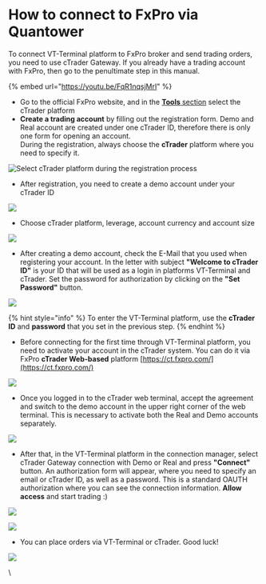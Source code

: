 # How to connect to FxPro via Quantower

To connect VT-Terminal platform to FxPro broker and send trading orders, you need to use cTrader Gateway. If you already have a trading account with FxPro, then go to the penultimate step in this manual.

{% embed url="https://youtu.be/FqR1nqsjMrI" %}

* Go to the official FxPro website, and in the [**Tools** section](https://www.fxpro.com/trading-platforms/ctrader) select the cTrader platform
* **Create a trading account** by filling out the registration form. Demo and Real account are created under one cTrader ID, therefore there is only one form for opening an account.\
  During the registration, always choose the **cTrader** platform where you need to specify it.

![Select cTrader platform during the registration process](../../.gitbook/assets/register-with-fxpro-\_-select-ctrader.png)

* After registration, you need to create a demo account under your cTrader ID

![](../../.gitbook/assets/fxpro-direct-create-demo.png)

* Choose cTrader platform, leverage, account currency and account size

![](../../.gitbook/assets/fxpro-direct-demo.png)

* After creating a demo account, check the E-Mail that you used when registering your account. In the letter with subject **"Welcome to cTrader ID"** is your ID that will be used as a login in platforms VT-Terminal and cTrader. Set the password for authorization by clicking on the **"Set Password"** button.

![](../../.gitbook/assets/set-password.png)

{% hint style="info" %}
To enter the VT-Terminal platform, use the **cTrader ID** and **password** that you set in the previous step.
{% endhint %}

* Before connecting for the first time through VT-Terminal platform, you need to activate your account in the cTrader system. You can do it via FxPro **cTrader Web-based** platform [https://ct.fxpro.com/](https://ct.fxpro.com/)

![](../../.gitbook/assets/fxpro-ctrader-activation.png)

* Once you logged in to the cTrader web terminal, accept the agreement and switch to the demo account in the upper right corner of the web terminal. This is necessary to activate both the Real and Demo accounts separately.

![](../../.gitbook/assets/select-demo-account.png)

* After that, in the VT-Terminal platform in the connection manager, select cTrader Gateway connection with Demo or Real and press **"Connect"** button. An authorization form will appear, where you need to specify an email or cTrader ID, as well as a password. This is a standard OAUTH authorization where you can see the connection information. **Allow access** and start trading :)

![](../../.gitbook/assets/ctrader-connection.gif)

![](../../.gitbook/assets/oauth-2019-08-14-18.57.12.png)

* You can place orders via VT-Terminal or cTrader. Good luck!

![](../../.gitbook/assets/chart-on-ctrader-an-quantower.png)

\




